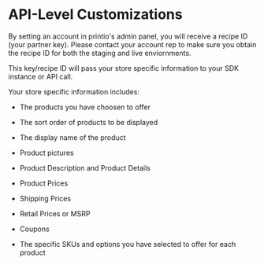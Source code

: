 # API-Level Customizations


By setting an account in printio's admin panel, you will receive a recipe ID (your partner key). Please contact your account rep to make sure you obtain the recipe ID for both the staging and live enviornments. 


This key/recipe ID will pass your store specific information to your SDK instance or API call.

Your store specific information includes:

- The products you have choosen to offer

- The sort order of products to be displayed

- The display name of the product

- Product pictures 

- Product Description and Product Details

- Product Prices

- Shipping Prices

- Retail Prices or MSRP

- Coupons

- The specific SKUs and options you have selected to offer for each product



